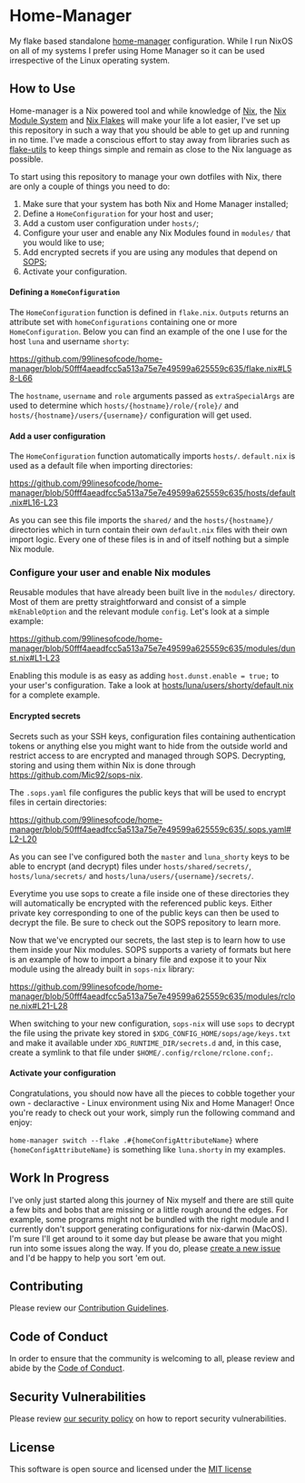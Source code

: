 # Home-Manager

My flake based standalone [home-manager](https://nix-community.github.io/home-manager/) configuration. While I run NixOS on all of my systems I prefer using Home Manager so it can be used irrespective of the Linux operating system.

## How to Use

Home-manager is a Nix powered tool and while knowledge of [Nix](https://nix.dev), the [Nix Module System](https://nix.dev/tutorials/module-system/) and [Nix Flakes](https://nix.dev/concepts/flakes) will make your life a lot easier, I've set up this repository in such a way that you should be able to get up and running in no time. I've made a conscious effort to stay away from libraries such as [flake-utils](https://github.com/numtide/flake-utils) to keep things simple and remain as close to the Nix language as possible.

To start using this repository to manage your own dotfiles with Nix, there are only a couple of things you need to do:

1. Make sure that your system has both Nix and Home Manager installed;
1. Define a `HomeConfiguration` for your host and user;
1. Add a custom user configuration under `hosts/`;
1. Configure your user and enable any Nix Modules found in `modules/` that you would like to use;
1. Add encrypted secrets if you are using any modules that depend on [SOPS](https://github.com/getsops/sops);
1. Activate your configuration.

#### Defining a `HomeConfiguration`

The `HomeConfiguration` function is defined in `flake.nix`. `Outputs` returns an attribute set with `homeConfigurations` containing one or more `HomeConfiguration`. Below you can find an example of the one I use for the host `luna` and username `shorty`:

https://github.com/99linesofcode/home-manager/blob/50fff4aeadfcc5a513a75e7e49599a625559c635/flake.nix#L58-L66

The `hostname`, `username` and `role` arguments passed as `extraSpecialArgs` are used to determine which `hosts/{hostname}/role/{role}/` and `hosts/{hostname}/users/{username}/` configuration will get used.

#### Add a user configuration

The `HomeConfiguration` function automatically imports `hosts/`. `default.nix` is used as a default file when importing directories:

https://github.com/99linesofcode/home-manager/blob/50fff4aeadfcc5a513a75e7e49599a625559c635/hosts/default.nix#L16-L23

As you can see this file imports the `shared/` and the `hosts/{hostname}/` directories which in turn contain their own `default.nix` files with their own import logic. Every one of these files is in and of itself nothing but a simple Nix module.

### Configure your user and enable Nix modules

Reusable modules that have already been built live in the `modules/` directory. Most of them are pretty straightforward and consist of a simple `mkEnableOption` and the relevant module `config`. Let's look at a simple example:

https://github.com/99linesofcode/home-manager/blob/50fff4aeadfcc5a513a75e7e49599a625559c635/modules/dunst.nix#L1-L23

Enabling this module is as easy as adding `host.dunst.enable = true;` to your user's configuration. Take a look at [hosts/luna/users/shorty/default.nix](https://github.com/99linesofcode/home-manager/blob/50fff4aeadfcc5a513a75e7e49599a625559c635/hosts/luna/users/shorty/default.nix) for a complete example.

#### Encrypted secrets

Secrets such as your SSH keys, configuration files containing authentication tokens or anything else you might want to hide from the outside world and restrict access to are encrypted and managed through SOPS. Decrypting, storing and using them within Nix is done through https://github.com/Mic92/sops-nix.

The `.sops.yaml` file configures the public keys that will be used to encrypt files in certain directories:

https://github.com/99linesofcode/home-manager/blob/50fff4aeadfcc5a513a75e7e49599a625559c635/.sops.yaml#L2-L20

As you can see I've configured both the `master` and `luna_shorty` keys to be able to encrypt (and decrypt) files under `hosts/shared/secrets/`, `hosts/luna/secrets/` and `hosts/luna/users/{username}/secrets/`.

Everytime you use sops to create a file inside one of these directories they will automatically be encrypted with the referenced public keys. Either private key corresponding to one of the public keys can then be used to decrypt the file. Be sure to check out the SOPS repository to learn more.

Now that we've encrypted our secrets, the last step is to learn how to use them inside your Nix modules. SOPS supports a variety of formats but here is an example of how to import a binary file and expose it to your Nix module using the already built in `sops-nix` library:

https://github.com/99linesofcode/home-manager/blob/50fff4aeadfcc5a513a75e7e49599a625559c635/modules/rclone.nix#L21-L28

When switching to your new configuration, `sops-nix` will use `sops` to decrypt the file using the private key stored in `$XDG_CONFIG_HOME/sops/age/keys.txt` and make it available under `XDG_RUNTIME_DIR/secrets.d` and, in this case, create a symlink to that file under `$HOME/.config/rclone/rclone.conf;`. 

#### Activate your configuration

Congratulations, you should now have all the pieces to cobble together your own - declaractive - Linux environment using Nix and Home Manager! Once you're ready to check out your work, simply run the following command and enjoy:

`home-manager switch --flake .#{homeConfigAttributeName}` where `{homeConfigAttributeName}` is something like `luna.shorty` in my examples.

## Work In Progress

I've only just started along this journey of Nix myself and there are still quite a few bits and bobs that are missing or a little rough around the edges. For example, some programs might not be bundled with the right module and I currently don't support generating configurations for nix-darwin (MacOS). I'm sure I'll get around to it some day but please be aware that you might run into some issues along the way. If you do, please [create a new issue](https://github.com/99linesofcode/home-manager/issues/new/choose) and I'd be happy to help you sort 'em out.

## Contributing

Please review our [Contribution Guidelines](https://github.com/99linesofcode/.github/blob/main/.github/CONTRIBUTING.md).

## Code of Conduct

In order to ensure that the community is welcoming to all, please review and abide by the [Code of Conduct](https://github.com/99linesofcode/.github?tab=coc-ov-file).

## Security Vulnerabilities

Please review [our security policy](https://github.com/99linesofcode/.github?tab=security-ov-file) on how to report security vulnerabilities.

## License

This software is open source and licensed under the [MIT license](https://github.com/99linesofcode/.github?tab=MIT-1-ov-file)
